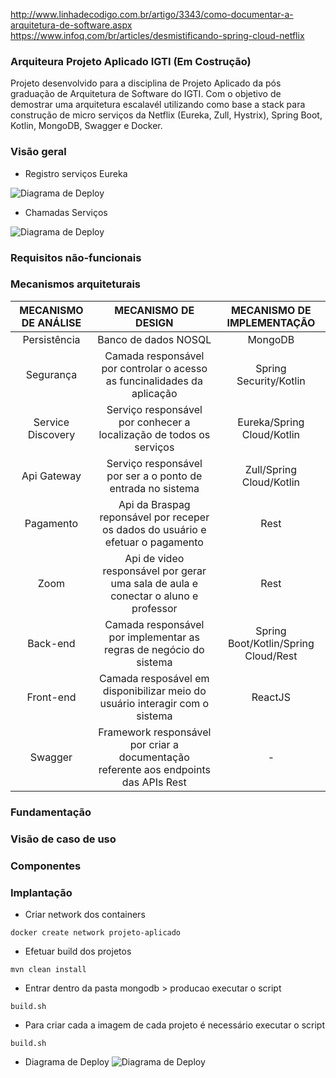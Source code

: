 http://www.linhadecodigo.com.br/artigo/3343/como-documentar-a-arquitetura-de-software.aspx
https://www.infoq.com/br/articles/desmistificando-spring-cloud-netflix
### Arquiteura Projeto Aplicado IGTI (Em Costrução)

Projeto desenvolvido para a disciplina de Projeto Aplicado da pós graduação de Arquitetura de Software do IGTI. Com o objetivo de demostrar uma arquitetura escalavél utilizando como base a stack para construção de micro serviços da Netflix (Eureka, Zull, Hystrix), Spring Boot, Kotlin, MongoDB, Swagger e Docker. 

### Visão geral

- Registro serviços Eureka

![Diagrama de Deploy](https://github.com/dsamuel32/projeto-aplicado-arq-software/blob/master/documentos/visao_geral_registro_eureka.png)

- Chamadas Serviços

![Diagrama de Deploy](https://github.com/dsamuel32/projeto-aplicado-arq-software/blob/master/documentos/visao_geral_chamada_api.png)

### Requisitos não-funcionais
### Mecanismos arquiteturais

MECANISMO DE ANÁLISE | MECANISMO DE DESIGN                                                                          | MECANISMO DE IMPLEMENTAÇÃO
:-------------------:|:--------------------------------------------------------------------------------------------:|:--------------------------:
Persistência         |Banco de dados NOSQL                                                                          | MongoDB
Segurança            |Camada responsável por controlar o acesso as funcinalidades da aplicação                      | Spring Security/Kotlin
Service Discovery    |Serviço responsável por conhecer a localização de todos os serviços                           | Eureka/Spring Cloud/Kotlin
Api Gateway          |Serviço responsável por ser a o ponto de entrada no sistema                                   | Zull/Spring Cloud/Kotlin
Pagamento            |Api da Braspag reponsável por receper os dados do usuário e efetuar o pagamento               | Rest
Zoom                 |Api de video responsável por gerar uma sala de aula e conectar o aluno e professor            | Rest
Back-end             |Camada responsável por implementar as regras de negócio do sistema                            | Spring Boot/Kotlin/Spring Cloud/Rest
Front-end            |Camada resposável em disponibilizar meio do usuário interagir com o sistema                   | ReactJS
Swagger              |Framework responsável por criar a documentação referente aos endpoints das APIs Rest          | -  
### Fundamentação
### Visão de caso de uso
### Componentes

### Implantação

- Criar network dos containers

```
docker create network projeto-aplicado
```

 - Efetuar build dos projetos
```
mvn clean install
```

- Entrar dentro da pasta mongodb > producao executar o script

```
build.sh
```

 - Para criar cada a imagem de cada projeto é necessário executar o script

```
build.sh
```

- Diagrama de Deploy
![Diagrama de Deploy](https://github.com/dsamuel32/projeto-aplicado-arq-software/blob/master/documentos/deploy.jpg)


